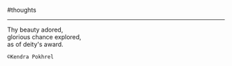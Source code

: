 #thoughts 

___

Thy beauty adored,  
glorious chance explored,  
as of deity's award.  

`©Kendra Pokhrel`